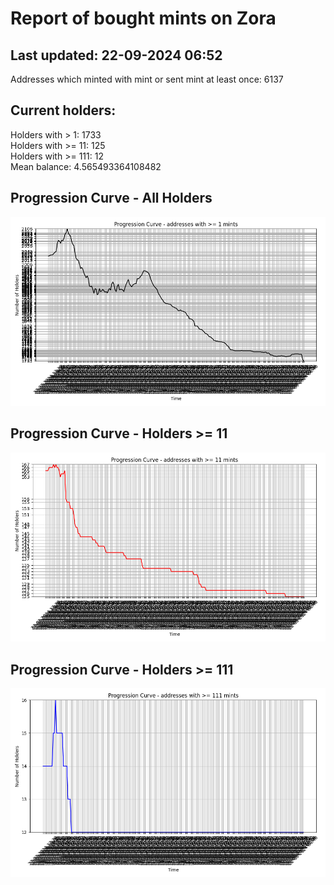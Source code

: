 # Report of bought mints on Zora
## Last updated: 22-09-2024 06:52
Addresses which minted with mint or sent mint at least once: 6137

## Current holders:
Holders with > 1: 1733  
Holders with >= 11: 125  
Holders with >= 111: 12  
Mean balance: 4.565493364108482  

## Progression Curve - All Holders
![addresses with >= 1 mint](progression_curve_all.png)
## Progression Curve - Holders >= 11
![addresses with >= 11 mints](progression_curve_gt_11.png)
## Progression Curve - Holders >= 111
![addresses with >= 111 mints](progression_curve_gt_111.png)
